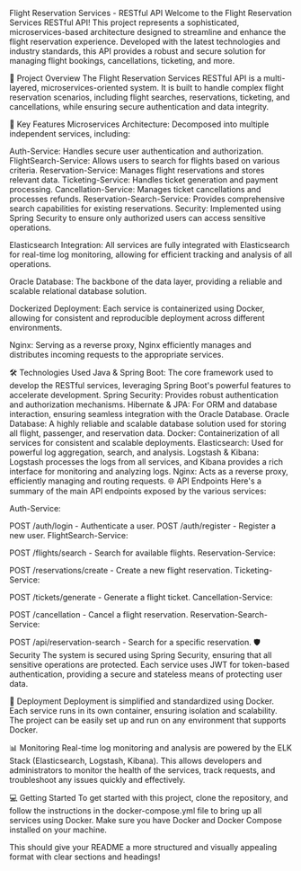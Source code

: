 Flight Reservation Services - RESTful API
Welcome to the Flight Reservation Services RESTful API! This project represents a sophisticated, microservices-based architecture designed to streamline and enhance the flight reservation experience. Developed with the latest technologies and industry standards, this API provides a robust and secure solution for managing flight bookings, cancellations, ticketing, and more.

🚀 Project Overview
The Flight Reservation Services RESTful API is a multi-layered, microservices-oriented system. It is built to handle complex flight reservation scenarios, including flight searches, reservations, ticketing, and cancellations, while ensuring secure authentication and data integrity.

🌟 Key Features
Microservices Architecture: Decomposed into multiple independent services, including:

Auth-Service: Handles secure user authentication and authorization.
FlightSearch-Service: Allows users to search for flights based on various criteria.
Reservation-Service: Manages flight reservations and stores relevant data.
Ticketing-Service: Handles ticket generation and payment processing.
Cancellation-Service: Manages ticket cancellations and processes refunds.
Reservation-Search-Service: Provides comprehensive search capabilities for existing reservations.
Security: Implemented using Spring Security to ensure only authorized users can access sensitive operations.

Elasticsearch Integration: All services are fully integrated with Elasticsearch for real-time log monitoring, allowing for efficient tracking and analysis of all operations.

Oracle Database: The backbone of the data layer, providing a reliable and scalable relational database solution.

Dockerized Deployment: Each service is containerized using Docker, allowing for consistent and reproducible deployment across different environments.

Nginx: Serving as a reverse proxy, Nginx efficiently manages and distributes incoming requests to the appropriate services.

🛠️ Technologies Used
Java & Spring Boot: The core framework used to develop the RESTful services, leveraging Spring Boot's powerful features to accelerate development.
Spring Security: Provides robust authentication and authorization mechanisms.
Hibernate & JPA: For ORM and database interaction, ensuring seamless integration with the Oracle Database.
Oracle Database: A highly reliable and scalable database solution used for storing all flight, passenger, and reservation data.
Docker: Containerization of all services for consistent and scalable deployments.
Elasticsearch: Used for powerful log aggregation, search, and analysis.
Logstash & Kibana: Logstash processes the logs from all services, and Kibana provides a rich interface for monitoring and analyzing logs.
Nginx: Acts as a reverse proxy, efficiently managing and routing requests.
🌐 API Endpoints
Here's a summary of the main API endpoints exposed by the various services:

Auth-Service:

POST /auth/login - Authenticate a user.
POST /auth/register - Register a new user.
FlightSearch-Service:

POST /flights/search - Search for available flights.
Reservation-Service:

POST /reservations/create - Create a new flight reservation.
Ticketing-Service:

POST /tickets/generate - Generate a flight ticket.
Cancellation-Service:

POST /cancellation - Cancel a flight reservation.
Reservation-Search-Service:

POST /api/reservation-search - Search for a specific reservation.
🛡️ Security
The system is secured using Spring Security, ensuring that all sensitive operations are protected. Each service uses JWT for token-based authentication, providing a secure and stateless means of protecting user data.

🐳 Deployment
Deployment is simplified and standardized using Docker. Each service runs in its own container, ensuring isolation and scalability. The project can be easily set up and run on any environment that supports Docker.

📊 Monitoring
Real-time log monitoring and analysis are powered by the ELK Stack (Elasticsearch, Logstash, Kibana). This allows developers and administrators to monitor the health of the services, track requests, and troubleshoot any issues quickly and effectively.

💻 Getting Started
To get started with this project, clone the repository, and follow the instructions in the docker-compose.yml file to bring up all services using Docker. Make sure you have Docker and Docker Compose installed on your machine.

This should give your README a more structured and visually appealing format with clear sections and headings!
